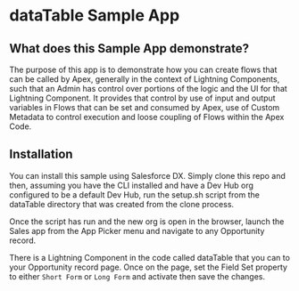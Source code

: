 # dataTable Sample App

## What does this Sample App demonstrate?
The purpose of this app is to demonstrate how you can create flows that can be called by Apex, generally in the context of Lightning Components, such that an Admin has control over portions of the logic and the UI for that Lightning Component.  It provides that control by use of input and output variables in Flows that can be set and consumed by Apex, use of Custom Metadata to control execution and loose coupling of Flows within the Apex Code.


## Installation
You can install this sample using Salesforce DX. Simply clone this repo and then, assuming you have the CLI installed and have a Dev Hub org configured to be a default Dev Hub, run the setup.sh script from the dataTable directory that was created from the clone process.

Once the script has run and the new org is open in the browser, launch the Sales app from the App Picker menu and navigate to any Opportunity record.

There is a Lightning Component in the code called dataTable that you can to your Opportunity record page.  Once on the page, set the Field Set property to either `Short Form` or `Long Form` and activate then save the changes.


